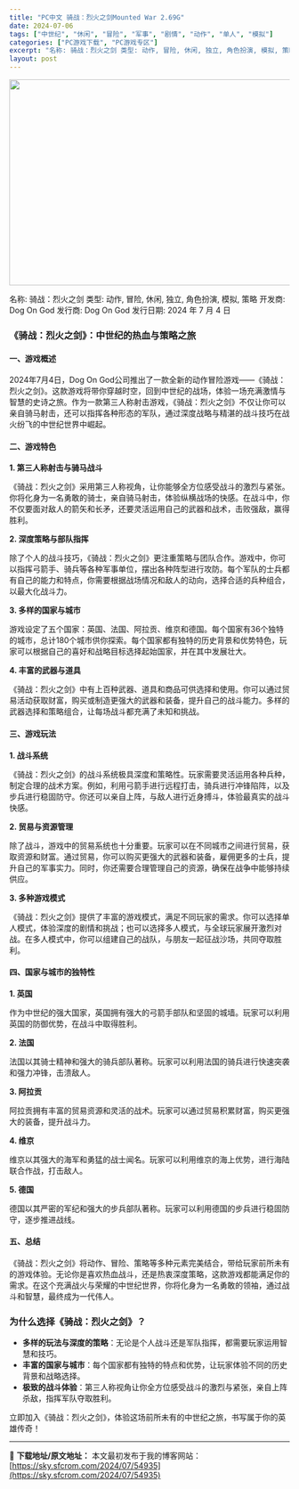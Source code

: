 ```yaml
---
title: "PC中文 骑战：烈火之剑Mounted War 2.69G"
date: 2024-07-06
tags: ["中世纪", "休闲", "冒险", "军事", "剧情", "动作", "单人", "模拟"]
categories: ["PC游戏下载", "PC游戏专区"]
excerpt: "名称: 骑战：烈火之剑 类型: 动作, 冒险, 休闲, 独立, 角色扮演, 模拟, 策略 开发商: Dog On God 发行商: Dog On God 发行日期: 2024 年 7 月 4 日 《骑战：烈火之剑》：中世纪的热血与策略之旅 一、游戏概述 2024年7月4日，Dog On God公司推&hellip;"
layout: post
---
```


<img class="size-full wp-image-54936 aligncenter" src="https://sky.sfcrom.com/wp-content/uploads/2024/07/2024070523441552.webp" alt="" width="660" height="370" />

名称: 骑战：烈火之剑
类型: 动作, 冒险, 休闲, 独立, 角色扮演, 模拟, 策略
开发商: Dog On God
发行商: Dog On God
发行日期: 2024 年 7 月 4 日
<h3>《骑战：烈火之剑》：中世纪的热血与策略之旅</h3>
<h4>一、游戏概述</h4>
2024年7月4日，Dog On God公司推出了一款全新的动作冒险游戏——《骑战：烈火之剑》。这款游戏将带你穿越时空，回到中世纪的战场，体验一场充满激情与智慧的史诗之旅。作为一款第三人称射击游戏，《骑战：烈火之剑》不仅让你可以亲自骑马射击，还可以指挥各种形态的军队，通过深度战略与精湛的战斗技巧在战火纷飞的中世纪世界中崛起。
<h4>二、游戏特色</h4>
<strong>1. 第三人称射击与骑马战斗</strong>

《骑战：烈火之剑》采用第三人称视角，让你能够全方位感受战斗的激烈与紧张。你将化身为一名勇敢的骑士，亲自骑马射击，体验纵横战场的快感。在战斗中，你不仅要面对敌人的箭矢和长矛，还要灵活运用自己的武器和战术，击败强敌，赢得胜利。

<strong>2. 深度策略与部队指挥</strong>

除了个人的战斗技巧，《骑战：烈火之剑》更注重策略与团队合作。游戏中，你可以指挥弓箭手、骑兵等各种军事单位，摆出各种阵型进行攻防。每个军队的士兵都有自己的能力和特点，你需要根据战场情况和敌人的动向，选择合适的兵种组合，以最大化战斗力。

<strong>3. 多样的国家与城市</strong>

游戏设定了五个国家：英国、法国、阿拉贡、维京和德国。每个国家有36个独特的城市，总计180个城市供你探索。每个国家都有独特的历史背景和优势特色，玩家可以根据自己的喜好和战略目标选择起始国家，并在其中发展壮大。

<strong>4. 丰富的武器与道具</strong>

《骑战：烈火之剑》中有上百种武器、道具和商品可供选择和使用。你可以通过贸易活动获取财富，购买或制造更强大的武器和装备，提升自己的战斗能力。多样的武器选择和策略组合，让每场战斗都充满了未知和挑战。
<h4>三、游戏玩法</h4>
<strong>1. 战斗系统</strong>

《骑战：烈火之剑》的战斗系统极具深度和策略性。玩家需要灵活运用各种兵种，制定合理的战术方案。例如，利用弓箭手进行远程打击，骑兵进行冲锋陷阵，以及步兵进行稳固防守。你还可以亲自上阵，与敌人进行近身搏斗，体验最真实的战斗快感。

<strong>2. 贸易与资源管理</strong>

除了战斗，游戏中的贸易系统也十分重要。玩家可以在不同城市之间进行贸易，获取资源和财富。通过贸易，你可以购买更强大的武器和装备，雇佣更多的士兵，提升自己的军事实力。同时，你还需要合理管理自己的资源，确保在战争中能够持续供应。

<strong>3. 多种游戏模式</strong>

《骑战：烈火之剑》提供了丰富的游戏模式，满足不同玩家的需求。你可以选择单人模式，体验深度的剧情和挑战；也可以选择多人模式，与全球玩家展开激烈对战。在多人模式中，你可以组建自己的战队，与朋友一起征战沙场，共同夺取胜利。
<h4>四、国家与城市的独特性</h4>
<strong>1. 英国</strong>

作为中世纪的强大国家，英国拥有强大的弓箭手部队和坚固的城墙。玩家可以利用英国的防御优势，在战斗中取得胜利。

<strong>2. 法国</strong>

法国以其骑士精神和强大的骑兵部队著称。玩家可以利用法国的骑兵进行快速突袭和强力冲锋，击溃敌人。

<strong>3. 阿拉贡</strong>

阿拉贡拥有丰富的贸易资源和灵活的战术。玩家可以通过贸易积累财富，购买更强大的装备，提升战斗力。

<strong>4. 维京</strong>

维京以其强大的海军和勇猛的战士闻名。玩家可以利用维京的海上优势，进行海陆联合作战，打击敌人。

<strong>5. 德国</strong>

德国以其严密的军纪和强大的步兵部队著称。玩家可以利用德国的步兵进行稳固防守，逐步推进战线。
<h4>五、总结</h4>
《骑战：烈火之剑》将动作、冒险、策略等多种元素完美结合，带给玩家前所未有的游戏体验。无论你是喜欢热血战斗，还是热衷深度策略，这款游戏都能满足你的需求。在这个充满战火与荣耀的中世纪世界，你将化身为一名勇敢的领袖，通过战斗和智慧，最终成为一代伟人。
<h3>为什么选择《骑战：烈火之剑》？</h3>
<ul>
 	<li><strong>多样的玩法与深度的策略</strong>：无论是个人战斗还是军队指挥，都需要玩家运用智慧和技巧。</li>
 	<li><strong>丰富的国家与城市</strong>：每个国家都有独特的特点和优势，让玩家体验不同的历史背景和战略选择。</li>
 	<li><strong>极致的战斗体验</strong>：第三人称视角让你全方位感受战斗的激烈与紧张，亲自上阵杀敌，指挥军队夺取胜利。</li>
</ul>
立即加入《骑战：烈火之剑》，体验这场前所未有的中世纪之旅，书写属于你的英雄传奇！

---
📖 **下载地址/原文地址：** 本文最初发布于我的博客网站：[https://sky.sfcrom.com/2024/07/54935](https://sky.sfcrom.com/2024/07/54935)
